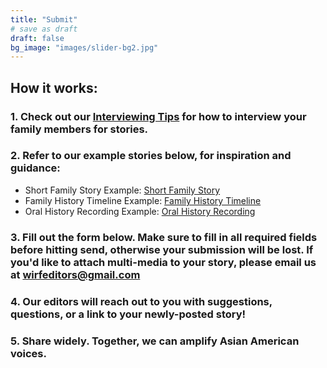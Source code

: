 ```yaml
---
title: "Submit"
# save as draft
draft: false
bg_image: "images/slider-bg2.jpg"
---
```


## How it works: 

### 1. Check out our [Interviewing Tips](https://drive.google.com/drive/folders/1_zsm2GjuAIxTC6U1I2bYiNB3BIS_7TZj) for how to interview your family members for stories.

### 2. Refer to our example stories below, for inspiration and guidance:
* Short Family Story Example: [Short Family Story](https://www.whereimreallyfrom.com/read/pink_boxes_20201119/)
* Family History Timeline Example: [Family History Timeline](https://www.whereimreallyfrom.com/read/family_history_timeline_20201010/)
* Oral History Recording Example: [Oral History Recording](https://www.whereimreallyfrom.com/read/rz_lao_lao_20201105/)
### 3. Fill out the form below. Make sure to fill in all required fields before hitting send, otherwise your submission will be lost. If you'd like to attach multi-media to your story, please email us at [wirfeditors@gmail.com](mailto:wirfeditors@gmail.com)
### 4. Our editors will reach out to you with suggestions, questions, or a link to your newly-posted story!
### 5. Share widely. Together, we can amplify Asian American voices.
